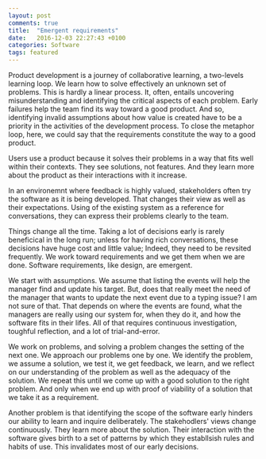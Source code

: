 ```yaml
---
layout: post
comments: true
title:  "Emergent requirements"
date:   2016-12-03 22:27:43 +0100
categories: Software
tags: featured
---
```


Product development is a journey of collaborative learning, a two-levels learning loop.
We learn how to solve effectively an unknown set of problems.
This is hardly a linear process.
It, often, entails uncovering misunderstanding
and identifying the critical aspects of each problem.
Early failures help the team find its way toward a good product.
And so, identifying invalid assumptions about how value is created 
have to be a priority in the activities of the development process.
To close the metaphor loop, here, we could say that the requirements 
constitute the way to a good product.

Users use a product because it solves their problems in a way that fits
well within their contexts.
They see solutions, not features.
And they learn more about the product as their interactions with it increase.

In an environemnt where feedback is highly valued, 
stakeholders often try the software as it is being developed.
That changes their view as well as their expectations.
Using of the existing system as a reference for conversations,
they can express their problems clearly to the team.

Things change all the time.
Taking a lot of decisions early is rarely beneficical in the long run;
unless for having rich conversations,
these decisions have huge cost and little value;
Indeed, they need to be revsited frequently.
We work toward requirements and we get them when we are done.
Software requirements, like design, are emergent.

We start with assumptions.
We assume that listing the events will help the manager find
and update his target.
But, does that really meet the need of the manager
that wants to update the next event due to a typing issue?
I am not sure of that.
That depends on where the events are found, 
what the managers are really using our system
for, when they do it, and how the software fits in their
lifes.
All of that requires continuous investigation, toughful reflection,
and a lot of trial-and-error.

We work on problems,
and solving a problem changes the setting of the next one.
We approach our problems one by one.
We identify the problem, we assume a solution, we test it, we get feedback,
we learn, and we reflect on our understanding of the problem as well as the
adequacy of the solution.
We repeat this until we come up with a good solution to the right problem.
And only when we end up with proof of viability of a solution
that we take it as a requirement.

Another problem is that identifying the scope of the software early
hinders our ability to learn and inquire deliberately.
The stakehodlers' views change continuously.
They learn more about the solution.
Their interaction with the software gives birth to a set 
of patterns by which they establlsish rules and habits of use.
This invalidates most of our early decisions.
